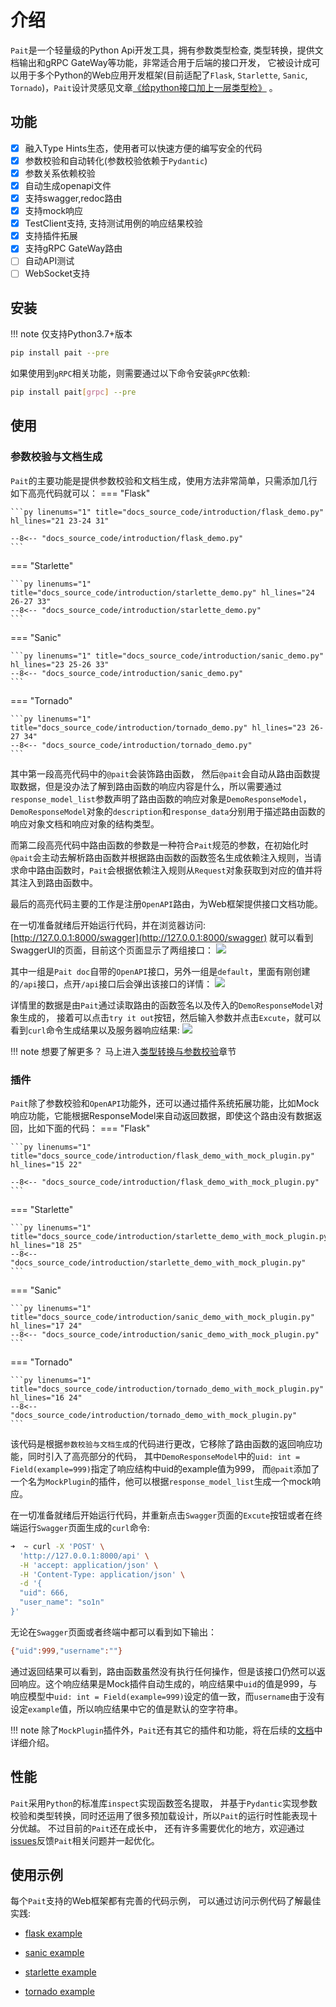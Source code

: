 # 介绍
`Pait`是一个轻量级的Python Api开发工具，拥有参数类型检查, 类型转换，提供文档输出和gRPC GateWay等功能，非常适合用于后端的接口开发，
它被设计成可以用于多个Python的Web应用开发框架(目前适配了`Flask`, `Starlette`, `Sanic`, `Tornado`)，`Pait`设计灵感见文章[《给python接口加上一层类型检》](https://so1n.me/2019/04/15/%E7%BB%99python%E6%8E%A5%E5%8F%A3%E5%8A%A0%E4%B8%8A%E4%B8%80%E5%B1%82%E7%B1%BB%E5%9E%8B%E6%A3%80/)
。

## 功能
 - [x] 融入Type Hints生态，使用者可以快速方便的编写安全的代码
 - [x] 参数校验和自动转化(参数校验依赖于`Pydantic`)
 - [x] 参数关系依赖校验
 - [x] 自动生成openapi文件
 - [x] 支持swagger,redoc路由
 - [x] 支持mock响应
 - [x] TestClient支持, 支持测试用例的响应结果校验
 - [x] 支持插件拓展
 - [x] 支持gRPC GateWay路由
 - [ ] 自动API测试
 - [ ] WebSocket支持

## 安装
!!! note
    仅支持Python3.7+版本

```bash
pip install pait --pre
```
如果使用到`gRPC`相关功能，则需要通过以下命令安装`gRPC`依赖:
```bash
pip install pait[grpc] --pre
```

## 使用
### 参数校验与文档生成
`Pait`的主要功能是提供参数校验和文档生成，使用方法非常简单，只需添加几行如下高亮代码就可以：
=== "Flask"

    ```py linenums="1" title="docs_source_code/introduction/flask_demo.py" hl_lines="21 23-24 31"

    --8<-- "docs_source_code/introduction/flask_demo.py"
    ```

=== "Starlette"

    ```py linenums="1" title="docs_source_code/introduction/starlette_demo.py" hl_lines="24 26-27 33"
    --8<-- "docs_source_code/introduction/starlette_demo.py"
    ```

=== "Sanic"

    ```py linenums="1" title="docs_source_code/introduction/sanic_demo.py" hl_lines="23 25-26 33"
    --8<-- "docs_source_code/introduction/sanic_demo.py"
    ```

=== "Tornado"

    ```py linenums="1" title="docs_source_code/introduction/tornado_demo.py" hl_lines="23 26-27 34"
    --8<-- "docs_source_code/introduction/tornado_demo.py"
    ```

其中第一段高亮代码中的`@pait`会装饰路由函数， 然后`@pait`会自动从路由函数提取数据，但是没办法了解到路由函数的响应内容是什么，所以需要通过`response_model_list`参数声明了路由函数的响应对象是`DemoResponseModel`，`DemoResponseModel`对象的`description`和`response_data`分别用于描述路由函数的响应对象文档和响应对象的结构类型。

而第二段高亮代码中路由函数的参数是一种符合`Pait`规范的参数，在初始化时`@pait`会主动去解析路由函数并根据路由函数的函数签名生成依赖注入规则，当请求命中路由函数时，`Pait`会根据依赖注入规则从`Request`对象获取到对应的值并将其注入到路由函数中。

最后的高亮代码主要的工作是注册`OpenAPI`路由，为Web框架提供接口文档功能。

在一切准备就绪后开始运行代码，并在浏览器访问: [http://127.0.0.1:8000/swagger](http://127.0.0.1:8000/swagger) 就可以看到SwaggerUI的页面，目前这个页面显示了两组接口：
![](https://cdn.jsdelivr.net/gh/so1n/so1n_blog_photo@master/blog_photo/1648292884021Pait%20doc-%E9%A6%96%E9%A1%B5%E7%A4%BA%E4%BE%8B%E6%8E%A5%E5%8F%A3-Swagger%E9%A6%96%E9%A1%B5.png)

其中一组是`Pait doc`自带的`OpenAPI`接口，另外一组是`default`，里面有刚创建的`/api`接口，点开`/api`接口后会弹出该接口的详情：
![](https://cdn.jsdelivr.net/gh/so1n/so1n_blog_photo@master/blog_photo/1648292937018Pait%20doc-%E9%A6%96%E9%A1%B5%E7%A4%BA%E4%BE%8B%E6%8E%A5%E5%8F%A3-api%E6%8E%A5%E5%8F%A3.png)

详情里的数据是由`Pait`通过读取路由的函数签名以及传入的`DemoResponseModel`对象生成的， 接着可以点击`try it out`按钮，然后输入参数并点击`Excute`，就可以看到`curl`命令生成结果以及服务器响应结果:
![](https://cdn.jsdelivr.net/gh/so1n/so1n_blog_photo@master/blog_photo/1648292980016Pait%20doc-%E9%A6%96%E9%A1%B5%E7%A4%BA%E4%BE%8B%E6%8E%A5%E5%8F%A3-Swagger%E8%AF%B7%E6%B1%82.png)


!!! note
    想要了解更多？ 马上进入[类型转换与参数校验](/1_1_introduction/)章节


### 插件
`Pait`除了参数校验和`OpenAPI`功能外，还可以通过插件系统拓展功能，比如Mock响应功能，它能根据ResponseModel来自动返回数据，即使这个路由没有数据返回，比如下面的代码：
=== "Flask"

    ```py linenums="1" title="docs_source_code/introduction/flask_demo_with_mock_plugin.py" hl_lines="15 22"

    --8<-- "docs_source_code/introduction/flask_demo_with_mock_plugin.py"
    ```

=== "Starlette"

    ```py linenums="1" title="docs_source_code/introduction/starlette_demo_with_mock_plugin.py" hl_lines="18 25"
    --8<-- "docs_source_code/introduction/starlette_demo_with_mock_plugin.py"
    ```

=== "Sanic"

    ```py linenums="1" title="docs_source_code/introduction/sanic_demo_with_mock_plugin.py" hl_lines="17 24"
    --8<-- "docs_source_code/introduction/sanic_demo_with_mock_plugin.py"
    ```

=== "Tornado"

    ```py linenums="1" title="docs_source_code/introduction/tornado_demo_with_mock_plugin.py" hl_lines="16 24"
    --8<-- "docs_source_code/introduction/tornado_demo_with_mock_plugin.py"
    ```

该代码是根据`参数校验与文档生成`的代码进行更改，它移除了路由函数的返回响应功能，同时引入了高亮部分的代码， 其中`DemoResponseModel`中的`uid: int = Field(example=999)`指定了响应结构中uid的example值为999， 而`@pait`添加了一个名为`MockPlugin`的插件，他可以根据`response_model_list`生成一个mock响应。

在一切准备就绪后开始运行代码，并重新点击`Swagger`页面的`Excute`按钮或者在终端运行`Swagger`页面生成的`curl`命令:
```bash
➜  ~ curl -X 'POST' \
  'http://127.0.0.1:8000/api' \
  -H 'accept: application/json' \
  -H 'Content-Type: application/json' \
  -d '{
  "uid": 666,
  "user_name": "so1n"
}'
```
无论在`Swagger`页面或者终端中都可以看到如下输出：
```bash
{"uid":999,"username":""}
```
通过返回结果可以看到，路由函数虽然没有执行任何操作，但是该接口仍然可以返回响应。这个响应结果是Mock插件自动生成的，响应结果中`uid`的值是999，与响应模型中`uid: int = Field(example=999)`设定的值一致，而`username`由于没有设定`example`值，所以响应结果中它的值是默认的空字符串。


!!! note
    除了`MockPlugin`插件外，`Pait`还有其它的插件和功能，将在后续的[文档](/5_1_introduction/)中详细介绍。

## 性能
`Pait`采用`Python`的标准库`inspect`实现函数签名提取， 并基于`Pydantic`实现参数校验和类型转换，同时还运用了很多预加载设计，所以`Pait`的运行时性能表现十分优越。
不过目前的`Pait`还在成长中， 还有许多需要优化的地方，欢迎通过[issues](https://github.com/so1n/pait/issues)反馈`Pait`相关问题并一起优化。

## 使用示例
每个`Pait`支持的Web框架都有完善的代码示例， 可以通过访问示例代码了解最佳实践:

- [flask example](https://github.com/so1n/pait/blob/master/example/param_verify/flask_example.py)

- [sanic example](https://github.com/so1n/pait/blob/master/example/param_verify/sanic_example.py)

- [starlette example](https://github.com/so1n/pait/blob/master/example/param_verify/starlette_example.py)

- [tornado example](https://github.com/so1n/pait/blob/master/example/param_verify/starlette_example.py)
